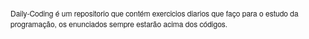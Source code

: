 <p style="font-family: 'Helvetica Neue', Helvetica, Arial, sans-serif; font-size: 12px;">
Daily-Coding é um repositorio que contém exercicios diarios que faço para o estudo da programação, os enunciados sempre estarão acima dos códigos.
</p>
